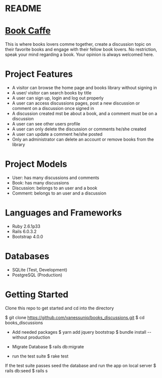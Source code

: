 # README

# <a href='https://vast-eyrie-92592.herokuapp.com/home'>Book Caffe</a>
This is where books lovers comme together, create a discussion topic on their favorite books and engage with their fellow book lovers. No restriction, speak your mind regarding a book. Your opinion is always welcomed here.


# Project Features

* A visitor can browse the home page and books library without signing in
* A user/ visitor can search books by title
* A user can sign up, login and log out properly
* A user can access discussions pages, post a new discussion or comment on a discussion once signed in
* A discussion created mst be about a book, and a comment must be on a discussion
* A user can see other users profile
* A user can only delete the discussion or comments he/she created
* A user can update a comment he/she posted
* Only an administrator can delete an account or remove books from the library

# Project Models

* User: has many discussions and comments
* Book: has many discussions 
* Discussion: belongs to  an user and a book
* Comment: belongs to an user and a discussion


# Languages and Frameworks
 
* Ruby 2.6.1p33
* Rails 6.0.3.2
* Bootstrap 4.0.0

# Databases

* SQLite (Test, Development)
* PostgreSQL (Production)

# Getting Started

Clone this repo to get started and cd into the directory

$ git clone https://github.com/vanessuniq/books_discussions.git
$ cd books_discussions

* Add needed  packages
$ yarn add jquery bootstrap
$ bundle install --without production

* Migrate Database
$ rails db:migrate

* run the test suite
$ rake test

If the test suite passes seed the database and run the app on local server
$ rails db:seed
$ rails s
